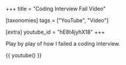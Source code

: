+++
title = "Coding Interview Fail Video"

[taxonomies]
tags = ["YouTube", "Video"]

[extra]
youtube_id = "hE8t4jyhX18"
+++

Play by play of how I failed a coding interview.

<!-- more -->

{{ youtube() }}
